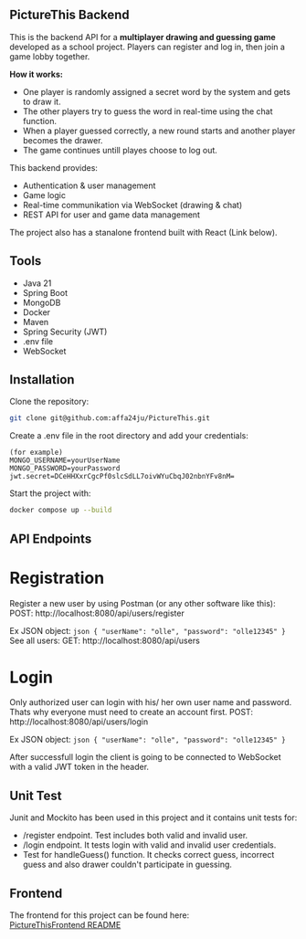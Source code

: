 ## PictureThis Backend

This is the backend API for a **multiplayer drawing and guessing game** developed as a school project. Players can register and log in, then join a game lobby together.

**How it works:**

- One player is randomly assigned a secret word by the system and gets to draw it.
- The other players try to guess the word in real-time using the chat function.
- When a player guessed correctly, a new round starts and another player becomes the drawer.
- The game continues untill playes choose to log out.

This backend provides:

- Authentication & user management
- Game logic
- Real-time communikation via WebSocket (drawing & chat)
- REST API for user and game data management

The project also has a stanalone frontend built with React (Link below).

## Tools

- Java 21
- Spring Boot
- MongoDB
- Docker
- Maven
- Spring Security (JWT)
- .env file
- WebSocket

## Installation

Clone the repository:

```bash
git clone git@github.com:affa24ju/PictureThis.git
```

Create a .env file in the root directory and add your credentials:

```env
(for example)
MONGO_USERNAME=yourUserName
MONGO_PASSWORD=yourPassword
jwt.secret=DCeHHXxrCgcPf0slcSdLL7oivWYuCbqJ02nbnYFv8nM=
```

Start the project with:

```bash
docker compose up --build
```

## API Endpoints

# Registration

Register a new user by using Postman (or any other software like this):
POST: http://localhost:8080/api/users/register

Ex JSON object:
`json { "userName": "olle", "password": "olle12345" } `
See all users:
GET: http://localhost:8080/api/users

# Login

Only authorized user can login with his/ her own user name and password. Thats why everyone must need to create an account first.
POST: http://localhost:8080/api/users/login

Ex JSON object:
`json { "userName": "olle", "password": "olle12345" } `

After successfull login the client is going to be connected to WebSocket with a valid JWT token in the header.

## Unit Test

Junit and Mockito has been used in this project and it contains unit tests for:

- /register endpoint. Test includes both valid and invalid user.
- /login endpoint. It tests login with valid and invalid user credentials.
- Test for handleGuess() function. It checks correct guess, incorrect guess and also drawer couldn't participate in guessing.

## Frontend

The frontend for this project can be found here:  
[PictureThisFrontend README](https://github.com/affa24ju/PictureThisFrontend)
